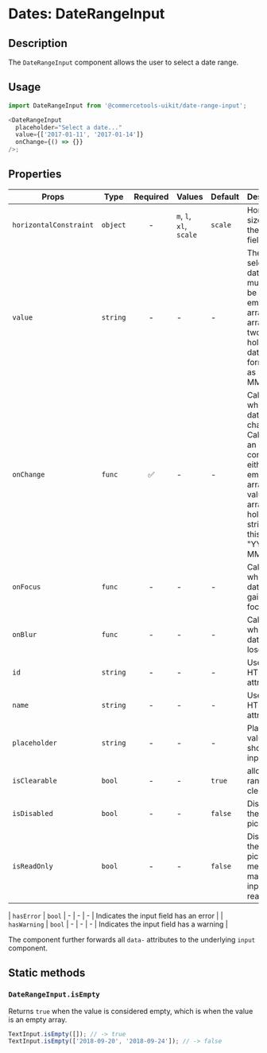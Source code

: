 # Dates: DateRangeInput

## Description

The `DateRangeInput` component allows the user to select a date range.

## Usage

```js
import DateRangeInput from '@commercetools-uikit/date-range-input';

<DateRangeInput
  placeholder="Select a date..."
  value={['2017-01-11', '2017-01-14']}
  onChange={() => {}}
/>;
```

## Properties

| Props                  | Type     | Required | Values                  | Default | Description                                                                                                                                                       |
| ---------------------- | -------- | :------: | ----------------------- | ------- | ----------------------------------------------------------------------------------------------------------------------------------------------------------------- |
| `horizontalConstraint` | `object` |    -     | `m`, `l`, `xl`, `scale` | `scale` | Horizontal size limit of the input field.                                                                                                                         |
| `value`                | `string` |    -     | -                       | -       | The selected date range, must either be an empty array or an array of two strings holding dates formatted as "YYYY-MM-DD".                                        |
| `onChange`             | `func`   |    ✅    | -                       | -       | Called when the date range changes. Called with an event containing either an empty array (no value) or an array holding two string in this format: "YYYY-MM-DD". |
| `onFocus`              | `func`   |    -     | -                       | -       | Called when the date input gains focus.                                                                                                                           |
| `onBlur`               | `func`   |    -     | -                       | -       | Called when the date input loses focus.                                                                                                                           |
| `id`                   | `string` |    -     | -                       | -       | Used as the HTML `id` attribute.                                                                                                                                  |
| `name`                 | `string` |    -     | -                       | -       | Used as the HTML `name` attribute.                                                                                                                                |
| `placeholder`          | `string` |    -     | -                       | -       | Placeholder value to show in the input field                                                                                                                      |
| `isClearable`          | `bool`   |    -     | -                       | `true`  | allows the range to be cleared                                                                                                                                    |
| `isDisabled`           | `bool`   |    -     | -                       | `false` | Disables the date picker                                                                                                                                          |
| `isReadOnly`           | `bool`   |    -     | -                       | `false` | Disables the date picker menu and makes input field read-only                                                                                                     |

| `hasError` | `bool` | - | - | - | Indicates the input field has an error |
| `hasWarning` | `bool` | - | - | - | Indicates the input field has a warning |

The component further forwards all `data-` attributes to the underlying `input` component.

## Static methods

### `DateRangeInput.isEmpty`

Returns `true` when the value is considered empty, which is when the value is an empty array.

```js
TextInput.isEmpty([]); // -> true
TextInput.isEmpty(['2018-09-20', '2018-09-24']); // -> false
```
